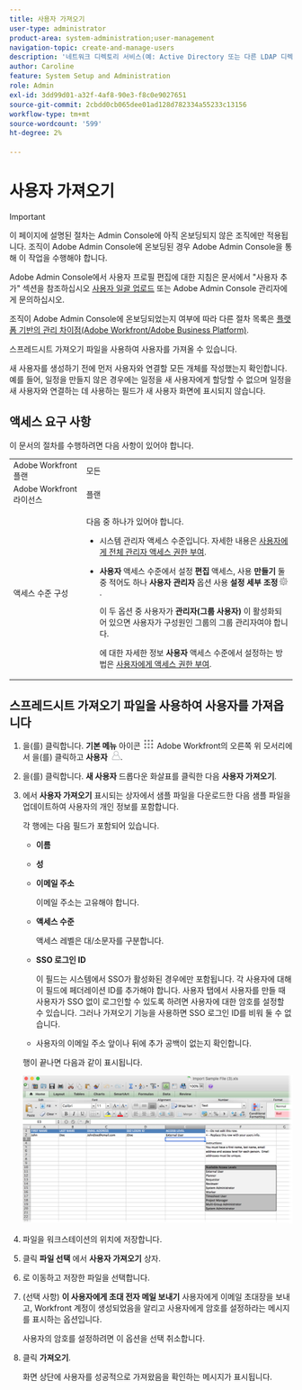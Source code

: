 ```yaml
---
title: 사용자 가져오기
user-type: administrator
product-area: system-administration;user-management
navigation-topic: create-and-manage-users
description: '네트워크 디렉토리 서비스(예: Active Directory 또는 다른 LDAP 디렉토리)에서 사용자를 동기화하여 Adobe Workfront 사이트로 사용자를 가져오거나 스프레드시트 가져오기 파일을 사용하여 사용자를 가져올 수 있습니다.'
author: Caroline
feature: System Setup and Administration
role: Admin
exl-id: 3dd99d01-a32f-4af8-90e3-f8c0e9027651
source-git-commit: 2cbdd0cb065dee01ad128d782334a55233c13156
workflow-type: tm+mt
source-wordcount: '599'
ht-degree: 2%

---
```


# 사용자 가져오기

>[!IMPORTANT]
>
>이 페이지에 설명된 절차는 Admin Console에 아직 온보딩되지 않은 조직에만 적용됩니다. 조직이 Adobe Admin Console에 온보딩된 경우 Adobe Admin Console을 통해 이 작업을 수행해야 합니다.
>
>Adobe Admin Console에서 사용자 프로필 편집에 대한 지침은 문서에서 &quot;사용자 추가&quot; 섹션을 참조하십시오 [사용자 일괄 업로드](https://helpx.adobe.com/enterprise/using/bulk-upload-users.html) 또는 Adobe Admin Console 관리자에게 문의하십시오.
>
>조직이 Adobe Admin Console에 온보딩되었는지 여부에 따라 다른 절차 목록은 [플랫폼 기반의 관리 차이점(Adobe Workfront/Adobe Business Platform)](../../../administration-and-setup/get-started-wf-administration/actions-in-admin-console.md).

스프레드시트 가져오기 파일을 사용하여 사용자를 가져올 수 있습니다.

새 사용자를 생성하기 전에 먼저 사용자와 연결할 모든 개체를 작성했는지 확인합니다. 예를 들어, 일정을 만들지 않은 경우에는 일정을 새 사용자에게 할당할 수 없으며 일정을 새 사용자와 연결하는 데 사용하는 필드가 새 사용자 화면에 표시되지 않습니다.

## 액세스 요구 사항

이 문서의 절차를 수행하려면 다음 사항이 있어야 합니다.

<table style="table-layout:auto"> 
 <col> 
 <col> 
 <tbody> 
  <tr> 
   <td role="rowheader">Adobe Workfront 플랜</td> 
   <td>모든</td> 
  </tr> 
  <tr> 
   <td role="rowheader">Adobe Workfront 라이선스</td> 
   <td>플랜</td> 
  </tr> 
  <tr> 
   <td role="rowheader">액세스 수준 구성</td> 
   <td> <p>다음 중 하나가 있어야 합니다.</p> 
    <ul> 
     <li> <p>시스템 관리자 액세스 수준입니다. 자세한 내용은 <a href="../../../administration-and-setup/add-users/configure-and-grant-access/grant-a-user-full-administrative-access.md" class="MCXref xref">사용자에게 전체 관리자 액세스 권한 부여</a>. </p> </li> 
     <li> <p><b>사용자</b> 액세스 수준에서 설정 <b>편집</b> 액세스, 사용 <b>만들기</b> 둘 중 적어도 하나 <b>사용자 관리자</b> 옵션 사용 <b>설정 세부 조정</b> <img src="assets/gear-icon-in-access-levels.png">. </p> <p>이 두 옵션 중 사용자가 <b>관리자(그룹 사용자)</b> 이 활성화되어 있으면 사용자가 구성원인 그룹의 그룹 관리자여야 합니다.</p> <p>에 대한 자세한 정보 <b>사용자</b> 액세스 수준에서 설정하는 방법은 <a href="../../../administration-and-setup/add-users/configure-and-grant-access/grant-access-other-users.md" class="MCXref xref">사용자에게 액세스 권한 부여</a>.</p> </li> 
    </ul> </td> 
  </tr> 
 </tbody> 
</table>

## 스프레드시트 가져오기 파일을 사용하여 사용자를 가져옵니다

1. 을(를) 클릭합니다. **기본 메뉴** 아이콘 ![](assets/main-menu-icon.png) Adobe Workfront의 오른쪽 위 모서리에서 을(를) 클릭하고 **사용자** ![](assets/users-icon-in-main-menu.png).

1. 을(를) 클릭합니다. **새 사용자** 드롭다운 화살표를 클릭한 다음 **사용자 가져오기**.

1. 에서 **사용자 가져오기** 표시되는 상자에서 샘플 파일을 다운로드한 다음 샘플 파일을 업데이트하여 사용자의 개인 정보를 포함합니다.

   각 행에는 다음 필드가 포함되어 있습니다.

   * **이름**
   * **성**
   * **이메일 주소**

      이메일 주소는 고유해야 합니다.

   * **액세스 수준**

      액세스 레벨은 대/소문자를 구분합니다.

   * **SSO 로그인 ID**

      이 필드는 시스템에서 SSO가 활성화된 경우에만 포함됩니다. 각 사용자에 대해 이 필드에 페더레이션 ID를 추가해야 합니다. 사용자 탭에서 사용자를 만들 때 사용자가 SSO 없이 로그인할 수 있도록 하려면 사용자에 대한 암호를 설정할 수 있습니다. 그러나 가져오기 기능을 사용하면 SSO 로그인 ID를 비워 둘 수 없습니다.

   * 사용자의 이메일 주소 앞이나 뒤에 추가 공백이 없는지 확인합니다.

   행이 끝나면 다음과 같이 표시됩니다.

   ![import-new-users.png](assets/importing-new-users.png)

1. 파일을 워크스테이션의 위치에 저장합니다.
1. 클릭 **파일 선택** 에서 **사용자 가져오기** 상자.

1. 로 이동하고 저장한 파일을 선택합니다.
1. (선택 사항) **이 사용자에게 초대 전자 메일 보내기** 사용자에게 이메일 초대장을 보내고, Workfront 계정이 생성되었음을 알리고 사용자에게 암호를 설정하라는 메시지를 표시하는 옵션입니다.

   사용자의 암호를 설정하려면 이 옵션을 선택 취소합니다.

1. 클릭 **가져오기**.

   화면 상단에 사용자를 성공적으로 가져왔음을 확인하는 메시지가 표시됩니다.
